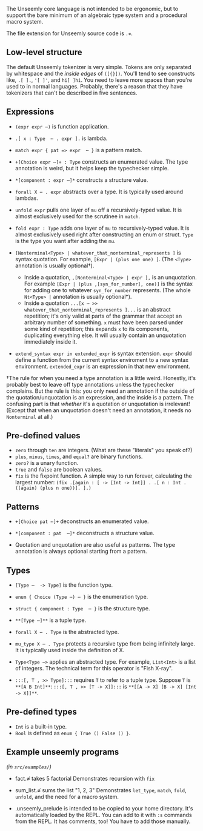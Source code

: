 The Unseemly core language is not intended to be ergonomic,
but to support the bare minimum of an algebraic type system and a procedural macro system.

The file extension for Unseemly source code is `.≉`.

## Low-level structure
The default Unseemly tokenizer is very simple.
Tokens are only separated by whitespace and the *inside edges* of `([{}])`.
You'll tend to see constructs like, `.[ ].`, `'[ ]'`, and `hi[ ]hi`.
You need to leave more spaces than you're used to in normal languages.
Probably, there's a reason that they have tokenizers
 that can't be described in five sentences.


## Expressions
* `(expr expr ⋯)` is function application.

* `.[ x : Type  ⋯ . expr ].` is lambda.

* `match expr { pat => expr  ⋯ }` is a pattern match.

* `+[Choice expr ⋯]+ : Type` constructs an enumerated value.
    The type annotation is weird, but it helps keep the typechecker simple.

* `*[component : expr ⋯]*` constructs a structure value.

* `forall X ⋯ . expr` abstracts over a type. It is typically used around lambdas.

* `unfold expr` pulls one layer of `mu` off a recursively-typed value.
    It is almost exclusively used for the scrutinee in `match`.

* `fold expr : Type` adds one layer of `mu` to recursively-typed value.
    It is almost exclusively used right after constructing an enum or struct.
    `Type` is the type you want after adding the `mu`.

* `[Nonterminal<Type> | whatever_that_nonterminal_represents ]` is syntax quotation.
    For example, `[Expr | (plus one one) ]`.
    (The `<Type>` annotation is usually optional†).

    * Inside a quotation, `,[Nonterminal<Type> | expr ],` is an unquotation.
        For example `[Expr | (plus ,[syn_for_number], one)]` is the syntax for
         adding one to whatever `syn_for_number` represents.
        (The whole `Nt<Type> |` annotation is usually optional†).
    * Inside a quotation `...[x ⋯ >> whatever_that_nonterminal_represents ]...`
       is an abstract repetition;
       it's only valid at parts of the grammar that accept an arbitrary number of something.
      `x` must have been parsed under some kind of repetition; this expands `x` to its components,
       duplicating everything else.
      It will usually contain an unquotation immediately inside it.
* `extend_syntax expr in extended_expr` is syntax extension.
    `expr` should define a function from the current syntax enviroment to a new syntax environment.
    `extended_expr` is an expression in that new environment.

†The rule for when you need a type annotation is a little weird.
Honestly, it's probably best to leave off type annotations unless the typechecker complains.
But the rule is this:
 you only need an annotation if the outside of the quotation/unquotation is an expression,
  and the inside is a pattern.
The confusing part is that *whether* it's a quotation or unquotation is irrelevant!
 (Except that when an unquotation doesn't need an annotation, it needs no `Nonterminal` at all.)

## Pre-defined values
* `zero` through `ten` are integers. (What are these "literals" you speak of?)
* `plus`, `minus`, `times`, and `equal?` are binary functions.
* `zero?` is a unary function.
* `true` and `false` are boolean values.
* `fix` is the fixpoint function. A simple way to run forever, calculating the largest number:
    `(fix .[again : [ -> [Int -> Int]] . .[ n : Int . ((again) (plus n one))]. ].)`


## Patterns
* `+[Choice pat ⋯]+` deconstructs an enumerated value.

* `*[component : pat  ⋯]*` deconstructs a structure value.

* Quotation and unquotation are also useful as patterns.
  The type annotation is always optional starting from a pattern.


## Types
* `[Type ⋯  -> Type]` is the function type.

* `enum { Choice (Type ⋯) ⋯ }` is the enumeration type.

* `struct { component : Type  ⋯ }` is the structure type.

* `**[Type ⋯]**` is a tuple type.

* `forall X ⋯ . Type` is the abstracted type.

* `mu_type X ⋯ . Type` protects a recursive type from being infinitely large.
    It is typically used inside the definition of X.

* `Type<Type ⋯>` applies an abstracted type.
    For example, `List<Int>` is a list of integers.
    The technical term for this operator is "Fish X-ray".

* `:::[, T , >> Type]:::` requires `T` to refer to a tuple type. Suppose `T` is `**[A B Int]**`:
    `:::[, T , >> [T -> X]]:::` is `**[[A -> X] [B -> X] [Int -> X]]**`.

## Pre-defined types
* `Int` is a built-in type.
* `Bool` is defined as `enum { True () False () }`.


## Example unseemly programs
*(in `src/examples/`)*

*  fact.≉ takes 5 factorial
    Demonstrates recursion with `fix`

*  sum_list.≉ sums the list "1, 2, 3"
    Demonstrates `let_type`, `match`, `fold`, `unfold`, and the need for a macro system.

*  .unseemly_prelude is intended to be copied to your home directory.
    It's automatically loaded by the REPL.
    You can add to it with `:s` commands from the REPL.
    It has comments, too! You have to add those manually.
